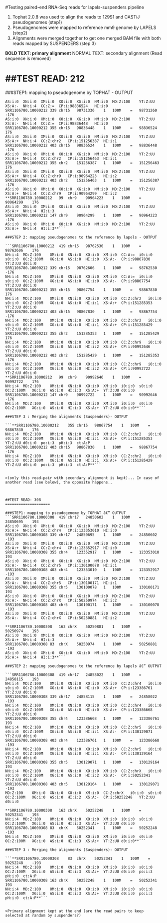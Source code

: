 #Testing paired-end RNA-Seq reads for lapels-suspenders pipeline

1. Tophat 2.0.8 was used to align the reads to 129S1 and CASTiJ pseudogenomes (step1)
2. Pseudogenomes were mapped to reference mm9 genome by LAPELS (step2)
3. Alignments were merged together to get one merged BAM file with both reads mapped by SUSPENDERS (step 3)

**BOLD TEXT: primary alignment**
NORMAL TEXT: secondary alignment
(Read sequence is removed)

##TEST READ: 212
====================

###STEP1: mapping to pseudogenome by TOPHAT - OUTPUT

```SRR1106780.10000212	419	chr15	98731260	1	100M	=	98731336	176	
AS:i:0	XN:i:0	XM:i:0	XO:i:0	XG:i:0	NM:i:0	MD:Z:100	YT:Z:UU	XS:A:-	NH:i:4	CC:Z:=	CP:i:98836524	HI:i:0
SRR1106780.10000212	339	chr15	98731336	1	100M	=	98731260	-176	
AS:i:0	XN:i:0	XM:i:0	XO:i:0	XG:i:0	NM:i:0	MD:Z:100	YT:Z:UU	XS:A:-	NH:i:4	CC:Z:=	CP:i:98836448	HI:i:0
SRR1106780.10000212	355	chr15	98836448	1	100M	=	98836524	176	
AS:i:0	XN:i:0	XM:i:0	XO:i:0	XG:i:0	NM:i:0	MD:Z:100	YT:Z:UU	XS:A:+	NH:i:4	CC:Z:chr2	CP:i:151256387	HI:i:1
SRR1106780.10000212	403	chr15	98836524	1	100M	=	98836448	-176	
AS:i:0	XN:i:0	XM:i:0	XO:i:0	XG:i:0	NM:i:0	MD:Z:100	YT:Z:UU	XS:A:+	NH:i:4	CC:Z:chr2	CP:i:151256463	HI:i:1
SRR1106780.10000212	355	chr2	151256387	1	100M	=	151256463	176	
AS:i:0	XN:i:0	XM:i:0	XO:i:0	XG:i:0	NM:i:0	MD:Z:100	YT:Z:UU	XS:A:+	NH:i:4	CC:Z:chr9	CP:i:90964223	HI:i:2
SRR1106780.10000212	403	chr2	151256463	1	100M	=	151256387	-176	
AS:i:0	XN:i:0	XM:i:0	XO:i:0	XG:i:0	NM:i:0	MD:Z:100	YT:Z:UU	XS:A:+	NH:i:4	CC:Z:chr9	CP:i:90964299	HI:i:2
**SRR1106780.10000212	99	chr9	90964223	1	100M	=	90964299	176	
AS:i:0	XN:i:0	XM:i:0	XO:i:0	XG:i:0	NM:i:0	MD:Z:100	YT:Z:UU	XS:A:+	NH:i:4	HI:i:3
SRR1106780.10000212	147	chr9	90964299	1	100M	=	90964223	-176	
AS:i:0	XN:i:0	XM:i:0	XO:i:0	XG:i:0	NM:i:0	MD:Z:100	YT:Z:UU	XS:A:+	NH:i:4	HI:i:3**```

###STEP 2: mapping pseudogenomes to the reference by lapels - OUTPUT

```SRR1106780.10000212	419	chr15	98762530	1	100M	=	98762606	176	
NH:i:4	MD:Z:100	OM:i:0	XN:i:0	XO:i:0	XM:i:0	CC:A:=	i0:i:0	s0:i:0	OC:Z:100M	XG:i:0	AS:i:0	HI:i:0	XS:A:-	CP:i:98867830	YT:Z:UU	d0:i:0
SRR1106780.10000212	339	chr15	98762606	1	100M	=	98762530	-176	
NH:i:4	MD:Z:100	OM:i:0	XN:i:0	XO:i:0	XM:i:0	CC:A:=	i0:i:0	s0:i:0	OC:Z:100M	XG:i:0	AS:i:0	HI:i:0	XS:A:-	CP:i:98867754	YT:Z:UU	d0:i:0
SRR1106780.10000212	355	chr15	98867754	1	100M	=	98867830	176	
NH:i:4	MD:Z:100	OM:i:0	XN:i:0	XO:i:0	XM:i:0	CC:Z:chr2	i0:i:0	s0:i:0	OC:Z:100M	XG:i:0	AS:i:0	HI:i:1	XS:A:+	CP:i:151285353	YT:Z:UU	d0:i:0
SRR1106780.10000212	403	chr15	98867830	1	100M	=	98867754	-176	
NH:i:4	MD:Z:100	OM:i:0	XN:i:0	XO:i:0	XM:i:0	CC:Z:chr2	i0:i:0	s0:i:0	OC:Z:100M	XG:i:0	AS:i:0	HI:i:1	XS:A:+	CP:i:151285429	YT:Z:UU	d0:i:0
SRR1106780.10000212	355	chr2	151285353	1	100M	=	151285429	176	
NH:i:4	MD:Z:100	OM:i:0	XN:i:0	XO:i:0	XM:i:0	CC:Z:chr9	i0:i:0	s0:i:0	OC:Z:100M	XG:i:0	AS:i:0	HI:i:2	XS:A:+	CP:i:90992646	YT:Z:UU	d0:i:0
SRR1106780.10000212	403	chr2	151285429	1	100M	=	151285353	-176	
NH:i:4	MD:Z:100	OM:i:0	XN:i:0	XO:i:0	XM:i:0	CC:Z:chr9	i0:i:0	s0:i:0	OC:Z:100M	XG:i:0	AS:i:0	HI:i:2	XS:A:+	CP:i:90992722	YT:Z:UU	d0:i:0
**SRR1106780.10000212	99	chr9	90992646	1	100M	=	90992722	176
NH:i:4	MD:Z:100	OM:i:0	XN:i:0	XO:i:0	XM:i:0	i0:i:0	s0:i:0	OC:Z:100M	XG:i:0	AS:i:0	HI:i:3	XS:A:+	YT:Z:UU	d0:i:0
SRR1106780.10000212	147	chr9	90992722	1	100M	=	90992646	-176	
NH:i:4	MD:Z:100	OM:i:0	XN:i:0	XO:i:0	XM:i:0	i0:i:0	s0:i:0	OC:Z:100M	XG:i:0	AS:i:0	HI:i:3	XS:A:+	YT:Z:UU	d0:i:0**```

###STEP 3 : Merging the alignments (Suspenders)- OUTPUT

```**SRR1106780.10000212	355	chr15	98867754	1	100M	=	98867830	176
NH:i:4	MD:Z:100	OM:i:0	XN:i:0	XO:i:0	XM:i:0	CC:Z:chr2	i0:i:0	s0:i:0	OC:Z:100M	XG:i:0	AS:i:0	HI:i:1	XS:A:+	CP:i:151285353	YT:Z:UU	d0:i:0	po:i:3	pH:i:3	ct:A:P
SRR1106780.10000212	403	chr15	98867830	1	100M	=	98867754	-176
NH:i:4	MD:Z:100	OM:i:0	XN:i:0	XO:i:0	XM:i:0	CC:Z:chr2	i0:i:0	s0:i:0	OC:Z:100M	XG:i:0	AS:i:0	HI:i:1	XS:A:+	CP:i:151285429	YT:Z:UU	d0:i:0	po:i:3	pH:i:3	ct:A:P**```


>(only this read-pair with secondary alignment is kept)... In case of another read (see below), the opposite happens..



##TEST READ- 308
====================

###STEP1: mapping to pseudogenome by TOPHAT â€“ OUTPUT
```SRR1106780.10000308	419	chr17	24850602	1	100M	=	24850695	193
AS:i:0	XN:i:0	XM:i:0	XO:i:0	XG:i:0	NM:i:0	MD:Z:100	YT:Z:UU	XS:A:+	NH:i:4	CC:Z:chr4	CP:i:123353010	HI:i:0
SRR1106780.10000308	339	chr17	24850695	1	100M	=	24850602	-193
AS:i:0	XN:i:0	XM:i:0	XO:i:0	XG:i:0	NM:i:0	MD:Z:100	YT:Z:UU	XS:A:+	NH:i:4	CC:Z:chr4	CP:i:123352917	HI:i:0
SRR1106780.10000308	355	chr4	123352917	1	100M	=	123353010	193
AS:i:0	XN:i:0	XM:i:0	XO:i:0	XG:i:0	NM:i:0	MD:Z:100	YT:Z:UU	XS:A:-	NH:i:4	CC:Z:chr5	CP:i:130100078	HI:i:1
SRR1106780.10000308	403	chr4	123353010	1	100M	=	123352917	-193
AS:i:0	XN:i:0	XM:i:0	XO:i:0	XG:i:0	NM:i:0	MD:Z:100	YT:Z:UU	XS:A:-	NH:i:4	CC:Z:chr5	CP:i:130100171	HI:i:1
SRR1106780.10000308	355	chr5	130100078	1	100M	=	130100171	193
AS:i:0	XN:i:0	XM:i:0	XO:i:0	XG:i:0	NM:i:0	MD:Z:100	YT:Z:UU	XS:A:-	NH:i:4	CC:Z:chrX	CP:i:50250974	HI:i:2
SRR1106780.10000308	403	chr5	130100171	1	100M	=	130100078	-193
AS:i:0	XN:i:0	XM:i:0	XO:i:0	XG:i:0	NM:i:0	MD:Z:100	YT:Z:UU	XS:A:-	NH:i:4	CC:Z:chrX	CP:i:50250881	HI:i:2

**SRR1106780.10000308	163	chrX	50250881	1	100M	=	50250974	193
AS:i:0	XN:i:0	XM:i:0	XO:i:0	XG:i:0	NM:i:0	MD:Z:100	YT:Z:UU	XS:A:+	NH:i:4	HI:i:3
SRR1106780.10000308	83	chrX	50250974	1	100M	=	50250881	-193
AS:i:0	XN:i:0	XM:i:0	XO:i:0	XG:i:0	NM:i:0	MD:Z:100	YT:Z:UU	XS:A:+	NH:i:4	HI:i:3**```

###STEP 2: mapping pseudogenomes to the reference by lapels â€“ OUTPUT

```SRR1106780.10000308	419	chr17	24858022	1	100M	=	24858115	193
NH:i:4	MD:Z:100	OM:i:0	XN:i:0	XO:i:0	XM:i:0	CC:Z:chr4	i0:i:0	s0:i:0	OC:Z:100M	XG:i:0	AS:i:0	HI:i:0	XS:A:+	CP:i:123386761	YT:Z:UU	d0:i:0
SRR1106780.10000308	339	chr17	24858115	1	100M	=	24858022	-193
NH:i:4	MD:Z:100	OM:i:0	XN:i:0	XO:i:0	XM:i:0	CC:Z:chr4	i0:i:0	s0:i:0	OC:Z:100M	XG:i:0	AS:i:0	HI:i:0	XS:A:+	CP:i:123386668	YT:Z:UU	d0:i:0
SRR1106780.10000308	355	chr4	123386668	1	100M	=	123386761	193
NH:i:4	MD:Z:100	OM:i:0	XN:i:0	XO:i:0	XM:i:0	CC:Z:chr5	i0:i:0	s0:i:0	OC:Z:100M	XG:i:0	AS:i:0	HI:i:1	XS:A:-	CP:i:130129071	YT:Z:UU	d0:i:0
SRR1106780.10000308	403	chr4	123386761	1	100M	=	123386668	-193
NH:i:4	MD:Z:100	OM:i:0	XN:i:0	XO:i:0	XM:i:0	CC:Z:chr5	i0:i:0	s0:i:0	OC:Z:100M	XG:i:0	AS:i:0	HI:i:1	XS:A:-	CP:i:130129164	YT:Z:UU	d0:i:0
SRR1106780.10000308	355	chr5	130129071	1	100M	=	130129164	193
NH:i:4	MD:Z:100	OM:i:0	XN:i:0	XO:i:0	XM:i:0	CC:Z:chrX	i0:i:0	s0:i:0	OC:Z:100M	XG:i:0	AS:i:0	HI:i:2	XS:A:-	CP:i:50252341	YT:Z:UU	d0:i:0
SRR1106780.10000308	403	chr5	130129164	1	100M	=	130129071	-193
MD:Z:100	OM:i:0	XN:i:0	XO:i:0	XM:i:0	CC:Z:chrX	i0:i:0	s0:i:0	OC:Z:100M	XG:i:0	AS:i:0	HI:i:2	XS:A:-	CP:i:50252248	YT:Z:UU	d0:i:0

**SRR1106780.10000308	163	chrX	50252248	1	100M	=	50252341	193
NH:i:4	MD:Z:100	OM:i:0	XN:i:0	XO:i:0	XM:i:0	i0:i:0	s0:i:0	OC:Z:100M	XG:i:0	AS:i:0	HI:i:3	XS:A:+	YT:Z:UU	d0:i:0
SRR1106780.10000308	83	chrX	50252341	1	100M	=	50252248	-193
NH:i:4	MD:Z:100	OM:i:0	XN:i:0	XO:i:0	XM:i:0	i0:i:0	s0:i:0	OC:Z:100M	XG:i:0	AS:i:0	HI:i:3	XS:A:+	YT:Z:UU	d0:i:0**```

###STEP 3 : Merging the alignments (Suspenders)- OUTPUT

```**SRR1106780.10000308	83	chrX	50252341	1	100M	=	50252248	-193
NH:i:4	MD:Z:100	OM:i:0	XN:i:0	XO:i:0	XM:i:0	i0:i:0	s0:i:0	OC:Z:100M	XG:i:0	AS:i:0	HI:i:3	XS:A:+	YT:Z:UU	d0:i:0	po:i:3	pH:i:0	ct:A:P
SRR1106780.10000308	163	chrX	50252248	1	100M	=	50252341	193
NH:i:4	MD:Z:100	OM:i:0	XN:i:0	XO:i:0	XM:i:0	i0:i:0	s0:i:0	OC:Z:100M	XG:i:0	AS:i:0	HI:i:3	XS:A:+	YT:Z:UU	d0:i:0	po:i:3	pH:i:0	ct:A:P**```


>Primary alignment kept at the end (are the read pairs to keep selected at random by suspenders?)

